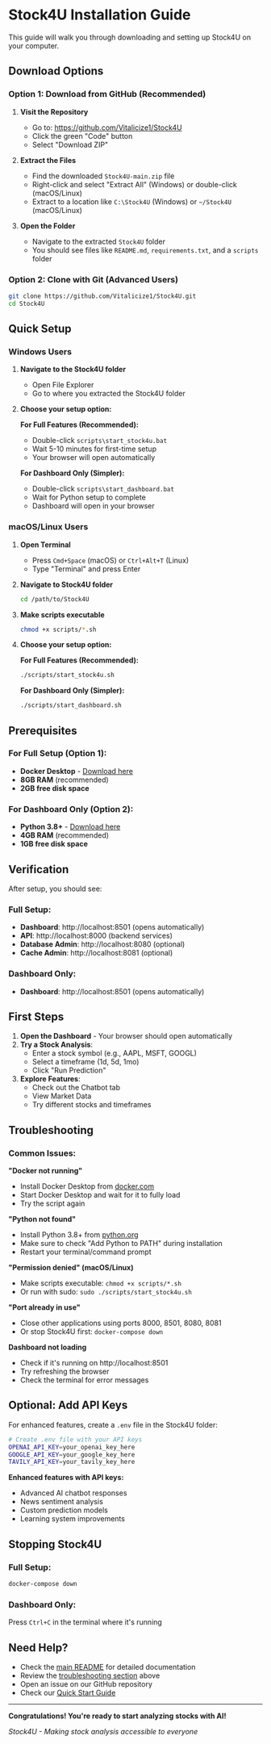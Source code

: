 # Stock4U Installation Guide

This guide will walk you through downloading and setting up Stock4U on your computer.

## Download Options

### Option 1: Download from GitHub (Recommended)

1. **Visit the Repository**
   - Go to: https://github.com/Vitalicize1/Stock4U
   - Click the green "Code" button
   - Select "Download ZIP"

2. **Extract the Files**
   - Find the downloaded `Stock4U-main.zip` file
   - Right-click and select "Extract All" (Windows) or double-click (macOS/Linux)
   - Extract to a location like `C:\Stock4U` (Windows) or `~/Stock4U` (macOS/Linux)

3. **Open the Folder**
   - Navigate to the extracted `Stock4U` folder
   - You should see files like `README.md`, `requirements.txt`, and a `scripts` folder

### Option 2: Clone with Git (Advanced Users)

```bash
git clone https://github.com/Vitalicize1/Stock4U.git
cd Stock4U
```

## Quick Setup

### Windows Users

1. **Navigate to the Stock4U folder**
   - Open File Explorer
   - Go to where you extracted the Stock4U folder

2. **Choose your setup option:**

   **For Full Features (Recommended):**
   - Double-click `scripts\start_stock4u.bat`
   - Wait 5-10 minutes for first-time setup
   - Your browser will open automatically

   **For Dashboard Only (Simpler):**
   - Double-click `scripts\start_dashboard.bat`
   - Wait for Python setup to complete
   - Dashboard will open in your browser

### macOS/Linux Users

1. **Open Terminal**
   - Press `Cmd+Space` (macOS) or `Ctrl+Alt+T` (Linux)
   - Type "Terminal" and press Enter

2. **Navigate to Stock4U folder**
   ```bash
   cd /path/to/Stock4U
   ```

3. **Make scripts executable**
   ```bash
   chmod +x scripts/*.sh
   ```

4. **Choose your setup option:**

   **For Full Features (Recommended):**
   ```bash
   ./scripts/start_stock4u.sh
   ```

   **For Dashboard Only (Simpler):**
   ```bash
   ./scripts/start_dashboard.sh
   ```

## Prerequisites

### For Full Setup (Option 1):
- **Docker Desktop** - [Download here](https://www.docker.com/products/docker-desktop/)
- **8GB RAM** (recommended)
- **2GB free disk space**

### For Dashboard Only (Option 2):
- **Python 3.8+** - [Download here](https://www.python.org/downloads/)
- **4GB RAM** (recommended)
- **1GB free disk space**

## Verification

After setup, you should see:

### Full Setup:
- **Dashboard**: http://localhost:8501 (opens automatically)
- **API**: http://localhost:8000 (backend services)
- **Database Admin**: http://localhost:8080 (optional)
- **Cache Admin**: http://localhost:8081 (optional)

### Dashboard Only:
- **Dashboard**: http://localhost:8501 (opens automatically)

## First Steps

1. **Open the Dashboard** - Your browser should open automatically
2. **Try a Stock Analysis**:
   - Enter a stock symbol (e.g., AAPL, MSFT, GOOGL)
   - Select a timeframe (1d, 5d, 1mo)
   - Click "Run Prediction"
3. **Explore Features**:
   - Check out the Chatbot tab
   - View Market Data
   - Try different stocks and timeframes

## Troubleshooting

### Common Issues:

**"Docker not running"**
- Install Docker Desktop from [docker.com](https://www.docker.com/products/docker-desktop/)
- Start Docker Desktop and wait for it to fully load
- Try the script again

**"Python not found"**
- Install Python 3.8+ from [python.org](https://www.python.org/downloads/)
- Make sure to check "Add Python to PATH" during installation
- Restart your terminal/command prompt

**"Permission denied" (macOS/Linux)**
- Make scripts executable: `chmod +x scripts/*.sh`
- Or run with sudo: `sudo ./scripts/start_stock4u.sh`

**"Port already in use"**
- Close other applications using ports 8000, 8501, 8080, 8081
- Or stop Stock4U first: `docker-compose down`

**Dashboard not loading**
- Check if it's running on http://localhost:8501
- Try refreshing the browser
- Check the terminal for error messages

## Optional: Add API Keys

For enhanced features, create a `.env` file in the Stock4U folder:

```bash
# Create .env file with your API keys
OPENAI_API_KEY=your_openai_key_here
GOOGLE_API_KEY=your_google_key_here
TAVILY_API_KEY=your_tavily_key_here
```

**Enhanced features with API keys:**
- Advanced AI chatbot responses
- News sentiment analysis
- Custom prediction models
- Learning system improvements

## Stopping Stock4U

### Full Setup:
```bash
docker-compose down
```

### Dashboard Only:
Press `Ctrl+C` in the terminal where it's running

## Need Help?

- Check the [main README](README.md) for detailed documentation
- Review the [troubleshooting section](#️-troubleshooting) above
- Open an issue on our GitHub repository
- Check our [Quick Start Guide](docs/QUICK_START.md)

---

**Congratulations! You're ready to start analyzing stocks with AI!**

*Stock4U - Making stock analysis accessible to everyone*
